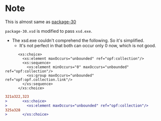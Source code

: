 # Note
This is almost same as [package-30](../package-30/README.md)

`package-30.xsd` is modified to pass `xsd.exe`.

* The xsd.exe couldn't comprehend the following. So it's simplified.
  * It's not perfect in that both can occur only 0 now, which is not good.

```XSD
      <xs:choice>
        <xs:element maxOccurs="unbounded" ref="opf:collection"/>
        <xs:sequence>
          <xs:element minOccurs="0" maxOccurs="unbounded" ref="opf:collection"/>
          <xs:group maxOccurs="unbounded" ref="opf:opf.collection.link"/>
        </xs:sequence>
      </xs:choice>
```

```diff
321a322,323
>       <xs:choice>
>         <xs:element maxOccurs="unbounded" ref="opf:collection"/>
325a328
>       </xs:choice>
```